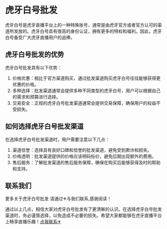 # 虎牙白号批发

虎牙白号是虎牙直播平台上的一种特殊账号，通常是由虎牙官方或者官方认可的渠道所发放的。虎牙白号具有很高的身份认证，拥有更多的特权和福利。因此，虎牙白号备受广大虎牙直播用户的追捧。

## 虎牙白号批发的优势

虎牙白号批发具有以下优势：

1. 价格优惠：相比于官方渠道购买，通过批发渠道购买虎牙白号往往能够获得更优惠的价格。
2. 多种选择：批发渠道通常会提供多种不同类型的虎牙白号，用户可以根据自己的需求和预算进行选择。
3. 交易安全：正规的虎牙白号批发渠道通常会提供交易保障，确保用户的权益不受损失。

## 如何选择虎牙白号批发渠道

在选择虎牙白号批发渠道时，用户需要注意以下几点：

1. 渠道信誉：选择具有良好口碑和信誉的批发渠道，避免受到欺诈和损失。
2. 价格透明：批发渠道提供的价格应该明码标价，避免后期出现额外的费用。
3. 售后服务：了解批发渠道的售后服务保障，确保在购买后能够获得及时的帮助和支持。

## 联系我们

更多关于虎牙白号批发 请通过✈与我们联系,感谢阅读！

通过以上几点，相信大家对虎牙白号批发有了更清晰的认识。在选择虎牙白号批发渠道时，务必谨慎选择，以免造成不必要的损失。希望大家都能够在虎牙直播平台上畅享直播乐趣！[点我联系✈](https://go.k02.cc)